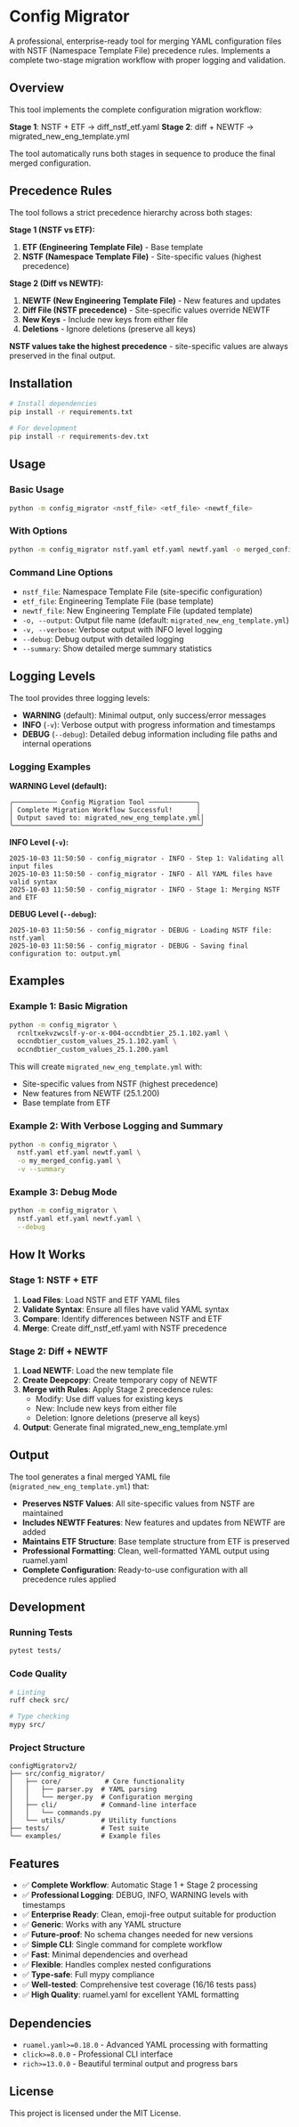 # Config Migrator

A professional, enterprise-ready tool for merging YAML configuration files with NSTF (Namespace Template File) precedence rules. Implements a complete two-stage migration workflow with proper logging and validation.

## Overview

This tool implements the complete configuration migration workflow:

**Stage 1**: NSTF + ETF → diff_nstf_etf.yaml
**Stage 2**: diff + NEWTF → migrated_new_eng_template.yml

The tool automatically runs both stages in sequence to produce the final merged configuration.

## Precedence Rules

The tool follows a strict precedence hierarchy across both stages:

**Stage 1 (NSTF vs ETF):**
1. **ETF (Engineering Template File)** - Base template
2. **NSTF (Namespace Template File)** - Site-specific values (highest precedence)

**Stage 2 (Diff vs NEWTF):**
1. **NEWTF (New Engineering Template File)** - New features and updates
2. **Diff File (NSTF precedence)** - Site-specific values override NEWTF
3. **New Keys** - Include new keys from either file
4. **Deletions** - Ignore deletions (preserve all keys)

**NSTF values take the highest precedence** - site-specific values are always preserved in the final output.

## Installation

```bash
# Install dependencies
pip install -r requirements.txt

# For development
pip install -r requirements-dev.txt
```

## Usage

### Basic Usage

```bash
python -m config_migrator <nstf_file> <etf_file> <newtf_file>
```

### With Options

```bash
python -m config_migrator nstf.yaml etf.yaml newtf.yaml -o merged_config.yaml -v --summary
```

### Command Line Options

- `nstf_file`: Namespace Template File (site-specific configuration)
- `etf_file`: Engineering Template File (base template)
- `newtf_file`: New Engineering Template File (updated template)
- `-o, --output`: Output file name (default: `migrated_new_eng_template.yml`)
- `-v, --verbose`: Verbose output with INFO level logging
- `--debug`: Debug output with detailed logging
- `--summary`: Show detailed merge summary statistics

## Logging Levels

The tool provides three logging levels:

- **WARNING** (default): Minimal output, only success/error messages
- **INFO** (`-v`): Verbose output with progress information and timestamps
- **DEBUG** (`--debug`): Detailed debug information including file paths and internal operations

### Logging Examples

**WARNING Level (default):**
```
╭─────────── Config Migration Tool ────────────╮
│ Complete Migration Workflow Successful!      │
│ Output saved to: migrated_new_eng_template.yml│
╰───────────────────────────────────────────────╯
```

**INFO Level (`-v`):**
```
2025-10-03 11:50:50 - config_migrator - INFO - Step 1: Validating all input files
2025-10-03 11:50:50 - config_migrator - INFO - All YAML files have valid syntax
2025-10-03 11:50:50 - config_migrator - INFO - Stage 1: Merging NSTF and ETF
```

**DEBUG Level (`--debug`):**
```
2025-10-03 11:50:56 - config_migrator - DEBUG - Loading NSTF file: nstf.yaml
2025-10-03 11:50:56 - config_migrator - DEBUG - Saving final configuration to: output.yml
```

## Examples

### Example 1: Basic Migration

```bash
python -m config_migrator \
  rcnltxekvzwcslf-y-or-x-004-occndbtier_25.1.102.yaml \
  occndbtier_custom_values_25.1.102.yaml \
  occndbtier_custom_values_25.1.200.yaml
```

This will create `migrated_new_eng_template.yml` with:
- Site-specific values from NSTF (highest precedence)
- New features from NEWTF (25.1.200)
- Base template from ETF

### Example 2: With Verbose Logging and Summary

```bash
python -m config_migrator \
  nstf.yaml etf.yaml newtf.yaml \
  -o my_merged_config.yaml \
  -v --summary
```

### Example 3: Debug Mode

```bash
python -m config_migrator \
  nstf.yaml etf.yaml newtf.yaml \
  --debug
```

## How It Works

### Stage 1: NSTF + ETF
1. **Load Files**: Load NSTF and ETF YAML files
2. **Validate Syntax**: Ensure all files have valid YAML syntax
3. **Compare**: Identify differences between NSTF and ETF
4. **Merge**: Create diff_nstf_etf.yaml with NSTF precedence

### Stage 2: Diff + NEWTF
1. **Load NEWTF**: Load the new template file
2. **Create Deepcopy**: Create temporary copy of NEWTF
3. **Merge with Rules**: Apply Stage 2 precedence rules:
   - Modify: Use diff values for existing keys
   - New: Include new keys from either file
   - Deletion: Ignore deletions (preserve all keys)
4. **Output**: Generate final migrated_new_eng_template.yml

## Output

The tool generates a final merged YAML file (`migrated_new_eng_template.yml`) that:
- **Preserves NSTF Values**: All site-specific values from NSTF are maintained
- **Includes NEWTF Features**: New features and updates from NEWTF are added
- **Maintains ETF Structure**: Base template structure from ETF is preserved
- **Professional Formatting**: Clean, well-formatted YAML output using ruamel.yaml
- **Complete Configuration**: Ready-to-use configuration with all precedence rules applied

## Development

### Running Tests

```bash
pytest tests/
```

### Code Quality

```bash
# Linting
ruff check src/

# Type checking
mypy src/
```

### Project Structure

```
configMigratorv2/
├── src/config_migrator/
│   ├── core/           # Core functionality
│   │   ├── parser.py  # YAML parsing
│   │   └── merger.py  # Configuration merging
│   ├── cli/           # Command-line interface
│   │   └── commands.py
│   └── utils/         # Utility functions
├── tests/             # Test suite
└── examples/          # Example files
```

## Features

- ✅ **Complete Workflow**: Automatic Stage 1 + Stage 2 processing
- ✅ **Professional Logging**: DEBUG, INFO, WARNING levels with timestamps
- ✅ **Enterprise Ready**: Clean, emoji-free output suitable for production
- ✅ **Generic**: Works with any YAML structure
- ✅ **Future-proof**: No schema changes needed for new versions
- ✅ **Simple CLI**: Single command for complete workflow
- ✅ **Fast**: Minimal dependencies and overhead
- ✅ **Flexible**: Handles complex nested configurations
- ✅ **Type-safe**: Full mypy compliance
- ✅ **Well-tested**: Comprehensive test coverage (16/16 tests pass)
- ✅ **High Quality**: ruamel.yaml for excellent YAML formatting

## Dependencies

- `ruamel.yaml>=0.18.0` - Advanced YAML processing with formatting
- `click>=8.0.0` - Professional CLI interface
- `rich>=13.0.0` - Beautiful terminal output and progress bars

## License

This project is licensed under the MIT License.
